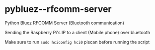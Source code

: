 # pybluez--rfcomm-server
Python Bluez RFCOMM Server (Bluetooth communication)

Sending the Raspberry Pi's IP to a client (Mobile phone) over bluetooth

Make sure to run <code>sudo hciconfig hci0</code> piscan before running the script
